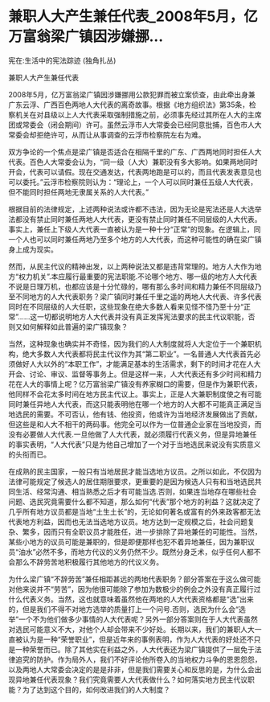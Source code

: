 # 兼职人大产生兼任代表_2008年5月，亿万富翁梁广镇因涉嫌挪...

宪在:生活中的宪法踪迹 (独角扎丛)

兼职人大产生兼任代表

2008年5月，亿万富翁梁广镇因涉嫌挪用公款犯罪而被立案侦查，由此牵出身兼广东云浮、广西百色两地人大代表的离奇故事。根据《地方组织法》第35条，检察机关在对县级以上人大代表采取强制措施之前，必须事先经过其所在人大的主席团或常委会（闭会期间）许可。虽然云浮市人大常委会已经同意批捕，百色市人大常委会却拒绝许可，从而让从事调查的云浮市检察院左右为难。

双方争论的一个焦点是梁广镇是否适合在相隔千里的广东、广西两地同时担任人大代表。百色人大常委会认为，“同一级（人大）兼职没有多大影响。如果两地同时开会，代表可以请假。现在交通发达，代表两地跑是可以的，而且代表发表意见也可以委托。”云浮市检察院则认为：“理论上，一个人可以同时兼任五级人大代表，但不能同时担任两地无隶属关系的人大代表。”

根据目前的法律规定，上述两种说法或许都不违法，因为无论是宪法还是人大选举法都没有禁止同时兼任两地人大代表，更没有禁止同时兼任不同层级的人大代表。事实上，兼任上下级人大代表一直被认为是一种十分“正常”的现象。在逻辑上，同一个人也可以同时兼任两地乃至多个地方的人大代表，而这种可能性的确在梁广镇身上成为现实。

然而，从民主代议的精神出发，以上两种说法又都是违背常理的。地方人大作为地方“权力机关”.本应履行最重要的宪法职能.不论哪个地方、哪一级的地方人大代表不说是日理万机，也都应该是十分忙碌的，哪有那么多时间和精力兼任不同层级乃至不同地方的人大代表职务？梁广镇同时兼任千里之遥的两地人大代表、许多代表同时在不同层级的人大任职，这些现象在绝大多数人看来见怪不怪乃至十分“正常”……这一切都说明地方人大代表并没有真正发挥宪法要求的民主代议职能，否则又如何解释如此普遍的梁广镇现象？

当然，这种现象也确实并不奇怪，因为我们的人大制度就将人大定位于一个兼职机构，绝大多数人大代表都将民主代议作为其“第二职业”。一名普通人大代表首先必须做好人大以外的“本职工作”，才能满足基本的生活需求，剩下的时间才花在人大开会、讨论、审议、监督等事务上。但是这样一来，人大代表还有多少时间和精力花在人大的事情上呢？亿万富翁梁广镇没有养家糊口的需要，但是作为兼职代表，他同样不会花太多时间在地方民主代议上。事实上，正是人大兼职制度使之有可能同时兼任异地人大代表，而这只能表明他在哪一个地方的人大都不可能真正满足当地选民的需要。不可否认，他有钱、他投资，他或许为当地经济发展做出了贡献，但这些是和人大不相干的两码事。他完全可以作为一位普通企业家在当地投资，而没有必要做人大代表.一旦他做了人大代表，就必须履行代表义务，但是异地兼任的事实表明，“人大代表”只是为他自己增加了一个对于当地选民来说没有实质意义的头衔而已。

在成熟的民主国家，一般只有当地居民才能当选地方议员。之所以如此，不仅因为法律可能规定了候选人的居住期限要求，更重要的是因为候选人只有和当地选民共同生活、经常沟通、相当熟悉之后才有可能当选.否则，如果连当地存在哪些社会问题、选民究竟需要什么都不知道，那么如何“代表”那个地方的利益？这就决定了几乎所有地方议员都是当地“土生土长”的，无论如何著名或富有的外来政客都无法代表地方利益，因而也无法当选地方议员。地方达到一定规模之后，社会问题复杂、繁多，因而只有全职议员才能胜任，进一步排除了异地兼任的可能性。当然，某些小地方的议员可能是兼职的，但是即便那样也犯不着异地兼任，因为兼职议员“油水”必然不多，而地方代议的义务仍然不少。既然分身乏术，似乎任何人都不会那么不辞劳苦地积极履行其他地方的代议义务。

为什么梁广镇“不辞劳苦”兼任相距甚远的两地代表职务？部分答案在于这么做可能对他来说并不“劳苦”，因为他很可能除了参加为数极少的例会之外没有真正履行过什么代表义务。当然，这也就意味着虽然他在两地的人大代表资格都是“选”出来的，但是我们不得不对地方选举的质量打上一个问号.否则，选民为什么会“选举”一个不为他们做多少事情的人大代表呢？另外一部分答案则在于人大代表虽然对选民可能意义不大，对他个人却会带来不少好处。长期以来，我们的兼职人大一直被认为是一种“荣誉职业”，但是近年来的事例表明，作为人大代表的好处还不只是一种荣誉而已。除了其他实在利益之外，人大代表还为梁广镇提供了一层免于法律追究的防护。作为局外人，我们不好评论他所卷入的当地权力斗争的恩恩怨怨，以及两地人大常委会决定的是是非非，但是我们需要关心和反思的是，为什么会出现异地兼任代表现象？我们究竟需要人大代表做什么？如何落实地方民主代议职能？为了达到这个目的，如何改进我们的人大制度？